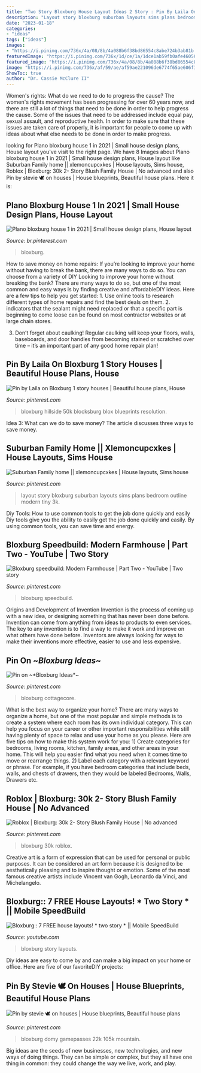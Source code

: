 ```yaml
---
title: "Two Story Bloxburg House Layout Ideas 2 Story : Pin By Laila On Bloxburg 1 Story Houses"
description: "Layout story bloxburg suburban layouts sims plans bedroom outline modern tiny 3k"
date: "2023-01-18"
categories:
- "ideas"
tags: ["ideas"]
images:
- "https://i.pinimg.com/736x/4a/08/8b/4a088b6f38bd86554c8abe724b3ab81b.jpg"
featuredImage: "https://i.pinimg.com/736x/1d/ce/1a/1dce1ab59fb0afe4605628b2dda76d35.jpg"
featured_image: "https://i.pinimg.com/736x/4a/08/8b/4a088b6f38bd86554c8abe724b3ab81b.jpg"
image: "https://i.pinimg.com/736x/af/59/ae/af59ae221096de6774f65ae606f1da6d.jpg"
ShowToc: true
author: "Dr. Cassie McClure II"
---
```



Women's rights: What do we need to do to progress the cause?
The women's rights movement has been progressing for over 60 years now, and there are still a lot of things that need to be done in order to help progress the cause. Some of the issues that need to be addressed include equal pay, sexual assault, and reproductive health. In order to make sure that these issues are taken care of properly, it is important for people to come up with ideas about what else needs to be done in order to make progress.

	

		
looking for Plano bloxburg house 1 in 2021 | Small house design plans, House layout you've visit to the right page. We have 8 Images about Plano bloxburg house 1 in 2021 | Small house design plans, House layout like Suburban Family home || xlemoncupcxkes | House layouts, Sims house, Roblox | Bloxburg: 30k 2- Story Blush Family House | No advanced and also Pin by stevie 🕊 on houses | House blueprints, Beautiful house plans. Here it is:
		
    
## Plano Bloxburg House 1 In 2021 | Small House Design Plans, House Layout

<img loading=lazy src="https://i.pinimg.com/736x/af/59/ae/af59ae221096de6774f65ae606f1da6d.jpg" onerror="this.onerror=null;this.src='https://tse3.mm.bing.net/th?id=OIP.sFq92qL88_1qUigud3vVMQHaHp&amp;pid=15.1';" alt="Plano bloxburg house 1 in 2021 | Small house design plans, House layout">

_Source: br.pinterest.com_

>bloxburg. 

	

How to save money on home repairs: If you’re looking to improve your home without having to break the bank, there are many ways to do so. You can choose from a variety of DIY
Looking to improve your home without breaking the bank? There are many ways to do so, but one of the most common and easy ways is by finding creative and affordableDIY ideas. Here are a few tips to help you get started: 1. Use online tools to research different types of home repairs and find the best deals on them.
2. indicators that the sealant might need replaced or that a specific part is beginning to come loose can be found on most contractor websites or at large chain stores.

3. Don’t forget about caulking! Regular caulking will keep your floors, walls, baseboards, and door handles from becoming stained or scratched over time – it’s an important part of any good home repair plan! 
    
## Pin By Laila On Bloxburg 1 Story Houses | Beautiful House Plans, House

<img loading=lazy src="https://i.pinimg.com/736x/36/46/e4/3646e4888f2e259d733119a9de2dcd41.jpg" onerror="this.onerror=null;this.src='https://tse3.mm.bing.net/th?id=OIP.YgNaUzxdHIiPtrv56XS-UAHaFj&amp;pid=15.1';" alt="Pin by Laila on Bloxburg 1 story houses | Beautiful house plans, House">

_Source: pinterest.com_

>bloxburg hillside 50k blocksburg blox blueprints resolution. 

	

Idea 3: What can we do to save money?
The article discusses three ways to save money.

    
## Suburban Family Home || Xlemoncupcxkes | House Layouts, Sims House

<img loading=lazy src="https://i.pinimg.com/736x/4a/08/8b/4a088b6f38bd86554c8abe724b3ab81b.jpg" onerror="this.onerror=null;this.src='https://tse3.mm.bing.net/th?id=OIP.tkQDIY-Un0QUSJLhHzKCxQHaHQ&amp;pid=15.1';" alt="Suburban Family home || xlemoncupcxkes | House layouts, Sims house">

_Source: pinterest.com_

>layout story bloxburg suburban layouts sims plans bedroom outline modern tiny 3k. 

	

Diy Tools: How to use common tools to get the job done quickly and easily
Diy tools give you the ability to easily get the job done quickly and easily. By using common tools, you can save time and energy.

    
## Bloxburg Speedbuild: Modern Farmhouse | Part Two - YouTube | Two Story

<img loading=lazy src="https://i.pinimg.com/736x/f7/90/6b/f7906b64b25566be99b76ffe6d789d83.jpg" onerror="this.onerror=null;this.src='https://tse2.mm.bing.net/th?id=OIP.s6VOZ8P39rIk81BRXSctsgHaFj&amp;pid=15.1';" alt="Bloxburg speedbuild: Modern Farmhouse | Part Two - YouTube | Two story">

_Source: pinterest.com_

>bloxburg speedbuild. 

	

Origins and Development of Invention
Invention is the process of coming up with a new idea, or designing something that has never been done before. Invention can come from anything from ideas to products to even services. The key to any invention is to find a way to make it work and improve on what others have done before. Inventors are always looking for ways to make their inventions more effective, easier to use and less expensive.

    
## Pin On ~*Bloxburg Ideas*~

<img loading=lazy src="https://i.pinimg.com/736x/9d/b2/de/9db2de20421131b504d678099f3a16f6.jpg" onerror="this.onerror=null;this.src='https://tse3.mm.bing.net/th?id=OIP.G05MataK2kPNqit5NWoHMgHaHa&amp;pid=15.1';" alt="Pin on ~*Bloxburg Ideas*~">

_Source: pinterest.com_

>bloxburg cottagecore. 

	

What is the best way to organize your home?
There are many ways to organize a home, but one of the most popular and simple methods is to create a system where each room has its own individual category. This can help you focus on your career or other important responsibilities while still having plenty of space to relax and use your home as you please. Here are five tips on how to make this system work for you: 1) Create categories for bedrooms, living rooms, kitchen, family areas, and other areas in your home. This will help you easier find what you need when it comes time to move or rearrange things. 2) Label each category with a relevant keyword or phrase. For example, if you have bedroom categories that include beds, walls, and chests of drawers, then they would be labeled Bedrooms, Walls, Drawers etc.

    
## Roblox | Bloxburg: 30k 2- Story Blush Family House | No Advanced

<img loading=lazy src="https://i.pinimg.com/736x/1d/ce/1a/1dce1ab59fb0afe4605628b2dda76d35.jpg" onerror="this.onerror=null;this.src='https://tse3.mm.bing.net/th?id=OIP.r3grQo_NNJeUWYuQpDDS2AHaEK&amp;pid=15.1';" alt="Roblox | Bloxburg: 30k 2- Story Blush Family House | No advanced">

_Source: pinterest.com_

>bloxburg 30k roblox. 

	

Creative art is a form of expression that can be used for personal or public purposes. It can be considered an art form because it is designed to be aesthetically pleasing and to inspire thought or emotion. Some of the most famous creative artists include Vincent van Gogh, Leonardo da Vinci, and Michelangelo.

    
## Bloxburg:: 7 FREE House Layouts! * Two Story * || Mobile SpeedBuild

<img loading=lazy src="https://i.ytimg.com/vi/c4_Yd4cIa3g/maxresdefault.jpg" onerror="this.onerror=null;this.src='https://tse2.mm.bing.net/th?id=OIP.cDxskm73Y6Cfc5MH_R4cXQHaEK&amp;pid=15.1';" alt="Bloxburg:: 7 FREE house layouts! * two story * || Mobile SpeedBuild">

_Source: youtube.com_

>bloxburg story layouts. 

	

Diy ideas are easy to come by and can make a big impact on your home or office. Here are five of our favoriteDIY projects: 

    
## Pin By Stevie 🕊 On Houses | House Blueprints, Beautiful House Plans

<img loading=lazy src="https://i.pinimg.com/736x/01/ae/a0/01aea076f48ad417fd19fb00d071a0a2.jpg" onerror="this.onerror=null;this.src='https://tse2.mm.bing.net/th?id=OIP.-jjrQJlLtsfkspZc2ehbjAHaFj&amp;pid=15.1';" alt="Pin by stevie 🕊 on houses | House blueprints, Beautiful house plans">

_Source: pinterest.com_

>bloxburg domy gamepasses 22k 105k mountain. 

	

Big ideas are the seeds of new businesses, new technologies, and new ways of doing things. They can be simple or complex, but they all have one thing in common: they could change the way we live, work, and play.

